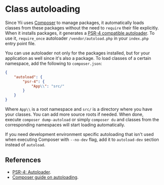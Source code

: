 # Class autoloading

Since Yii uses [Composer](https://getcomposer.org) to manage packages, it automatically loads classes from these packages
without the need to `require` their file explicitly.
When it installs packages, it generates a [PSR-4 compatible autoloader](https://www.php-fig.org/psr/psr-4/).
To use it, `require_once` autoloader `/vendor/autoload.php` in your `index.php` entry point file. 

You can use autoloader not only for the packages installed, but for your application as well since it's also a package.
To load classes of a certain namespace, add the following to `composer.json`:

```json
{
    "autoload": {
        "psr-4": {
            "App\\": "src/"
        }
    }
}
```

Where `App\\` is a root namespace and `src/` is a directory where you have your classes. You can add more source roots if
needed. When done, execute `composer dump-autoload` or simply `composer du` and classes from the corresponding namespaces
will start loading automatically.

If you need development environment specific autoloading that isn't used when executing Composer with `--no-dev` flag,
add it to `autoload-dev` section instead of `autoload`.

## References

- [PSR-4: Autoloader](https://www.php-fig.org/psr/psr-4/).
- [Composer guide on autoloading](https://getcomposer.org/doc/01-basic-usage.md#autoloading).
